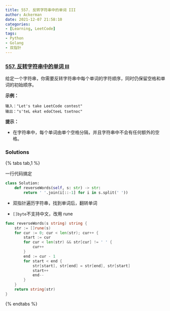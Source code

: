 ```yaml
---
title: 557. 反转字符串中的单词 III
author: Ackerman
date: 2021-12-07 21:58:10
categories:
- [Learning, LeetCode]
tags:
- Python
- Golang
- 双指针
---
```


### [557. 反转字符串中的单词 III](https://leetcode-cn.com/problems/reverse-words-in-a-string-iii/)

给定一个字符串，你需要反转字符串中每个单词的字符顺序，同时仍保留空格和单词的初始顺序。

 <!--more-->

**示例：**

```
输入："Let's take LeetCode contest"
输出："s'teL ekat edoCteeL tsetnoc"
```

 

**提示：**

- 在字符串中，每个单词由单个空格分隔，并且字符串中不会有任何额外的空格。



### Solutions

{% tabs  tab,1 %}

<!--tab python-->

一行代码搞定

```python
class Solution:
    def reverseWords(self, s: str) -> str:
        return ' '.join(i[::-1] for i in s.split(' '))
```

<!--endtab-->

<!--tab golang-->

- 双指针遍历字符串，找到单词后，翻转单词

- `[]byte`不支持中文，改用 rune

```go
func reverseWords(s string) string {
    str := []rune(s)
    for cur := 0; cur < len(str); cur++ {
        start := cur
        for cur < len(str) && str[cur] != ' ' {
            cur++
        }
        end := cur - 1
        for start < end {
            str[start], str[end] = str[end], str[start]
            start++
            end--
        }
    }
    return string(str)
}

```

<!--endtab-->

{% endtabs %}

